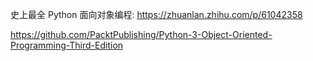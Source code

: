 史上最全 Python 面向对象编程: https://zhuanlan.zhihu.com/p/61042358

https://github.com/PacktPublishing/Python-3-Object-Oriented-Programming-Third-Edition
